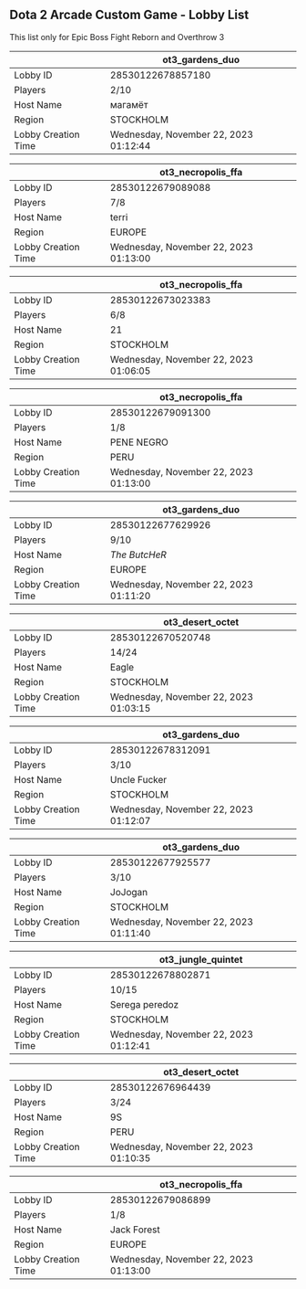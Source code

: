 ## Dota 2 Arcade Custom Game - Lobby List

This list only for Epic Boss Fight Reborn and Overthrow 3

|  | ot3_gardens_duo |
| ------ | ------ |
| Lobby ID | 28530122678857180 |
| Players | 2/10 |
| Host Name | магамёт |
| Region | STOCKHOLM |
| Lobby Creation Time | Wednesday, November 22, 2023 01:12:44 |


|  | ot3_necropolis_ffa |
| ------ | ------ |
| Lobby ID | 28530122679089088 |
| Players | 7/8 |
| Host Name | terri |
| Region | EUROPE |
| Lobby Creation Time | Wednesday, November 22, 2023 01:13:00 |


|  | ot3_necropolis_ffa |
| ------ | ------ |
| Lobby ID | 28530122673023383 |
| Players | 6/8 |
| Host Name | 21 |
| Region | STOCKHOLM |
| Lobby Creation Time | Wednesday, November 22, 2023 01:06:05 |


|  | ot3_necropolis_ffa |
| ------ | ------ |
| Lobby ID | 28530122679091300 |
| Players | 1/8 |
| Host Name | PENE  NEGRO |
| Region | PERU |
| Lobby Creation Time | Wednesday, November 22, 2023 01:13:00 |


|  | ot3_gardens_duo |
| ------ | ------ |
| Lobby ID | 28530122677629926 |
| Players | 9/10 |
| Host Name | _The ButcHeR_ |
| Region | EUROPE |
| Lobby Creation Time | Wednesday, November 22, 2023 01:11:20 |


|  | ot3_desert_octet |
| ------ | ------ |
| Lobby ID | 28530122670520748 |
| Players | 14/24 |
| Host Name | Eagle |
| Region | STOCKHOLM |
| Lobby Creation Time | Wednesday, November 22, 2023 01:03:15 |


|  | ot3_gardens_duo |
| ------ | ------ |
| Lobby ID | 28530122678312091 |
| Players | 3/10 |
| Host Name | Uncle Fucker |
| Region | STOCKHOLM |
| Lobby Creation Time | Wednesday, November 22, 2023 01:12:07 |


|  | ot3_gardens_duo |
| ------ | ------ |
| Lobby ID | 28530122677925577 |
| Players | 3/10 |
| Host Name | JoJogan |
| Region | STOCKHOLM |
| Lobby Creation Time | Wednesday, November 22, 2023 01:11:40 |


|  | ot3_jungle_quintet |
| ------ | ------ |
| Lobby ID | 28530122678802871 |
| Players | 10/15 |
| Host Name | Serega peredoz |
| Region | STOCKHOLM |
| Lobby Creation Time | Wednesday, November 22, 2023 01:12:41 |


|  | ot3_desert_octet |
| ------ | ------ |
| Lobby ID | 28530122676964439 |
| Players | 3/24 |
| Host Name | 9S |
| Region | PERU |
| Lobby Creation Time | Wednesday, November 22, 2023 01:10:35 |


|  | ot3_necropolis_ffa |
| ------ | ------ |
| Lobby ID | 28530122679086899 |
| Players | 1/8 |
| Host Name | Jack Forest |
| Region | EUROPE |
| Lobby Creation Time | Wednesday, November 22, 2023 01:13:00 |


